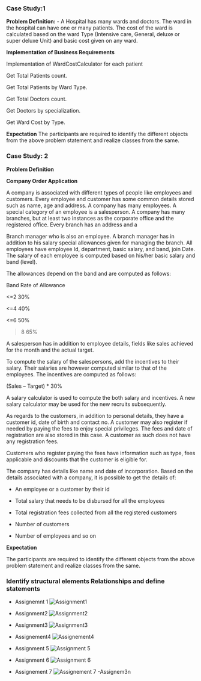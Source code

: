 ###  Case Study:1

**Problem Definition: -** A Hospital has many wards and doctors. The ward in the hospital can have one or many patients. The cost of the ward is calculated based on the ward Type (Intensive care, General, deluxe or super deluxe Unit) and basic cost given on any ward.

**Implementation of Business Requirements**

Implementation of WardCostCalculator for each patient

Get Total Patients count.

Get Total Patients by Ward Type.

Get Total Doctors count.

Get Doctors by specialization.

Get Ward Cost by Type.

**Expectation**
The participants are required to identify the different objects from the above problem statement and realize classes from the same.

### Case Study: 2

**Problem Definition**

**Company Order Application**

A company is associated with different types of people like employees and customers. Every employee and customer has some common details stored such as name, age and address. A company has many employees. A special category of an employee is a salesperson. A company has many branches, but at least two instances as the corporate office and the registered office. Every branch has an address and a

Branch manager who is also an employee. A branch manager has in addition to his salary special allowances given for managing the branch. All employees have employee Id, department, basic salary, and band, join Date. The salary of each employee is computed based on his/her basic salary and band (level).

The allowances depend on the band and are computed as follows:

Band Rate of Allowance

<=2 30%

<=4 40%

<=6 50%

>8 65%

A salesperson has in addition to employee details, fields like sales achieved for the month and the actual target.

To compute the salary of the salespersons, add the incentives to their salary. Their salaries are however computed similar to that of the employees. The incentives are computed as follows:

(Sales – Target) * 30%

A salary calculator is used to compute the both salary and incentives. A new salary calculator may be used for the new recruits subsequently.

As regards to the customers, in addition to personal details, they have a customer id, date of birth and contact no. A customer may also register if needed by paying the fees to enjoy special privileges. The fees and date of registration are also stored in this case. A customer as such does not have any registration fees.

Customers who register paying the fees have information such as type, fees applicable and discounts that the customer is eligible for.

The company has details like name and date of incorporation. Based on the details associated with a company, it is possible to get the details of:

- An employee or a customer by their id

- Total salary that needs to be disbursed for all the employees

- Total registration fees collected from all the registered customers

- Number of customers

- Number of employees and so on

**Expectation**

The participants are required to identify the different objects from the above problem statement and realize classes from the same.

### Identify structural elements Relationships and define statements  

- Assignemnt 1
![Assignment1](https://github.com/venu-shastri/ooad-uml-knowledge/blob/master/images/IdentifyRealtionships.JPG)

- Assignment2
![Assignment2](https://github.com/venu-shastri/ooad-uml-knowledge/blob/master/images/IdentifyRealtionships2.JPG)

- Assignment3
![Assignment3](https://github.com/venu-shastri/ooad-uml-knowledge/blob/master/images/IdentifyRealtionships3.JPG)

- Assignement4
![Assignement4](https://github.com/venu-shastri/ooad-uml-knowledge/blob/master/images/IdentifyRealtionships4.JPG)
- Assignment 5
![Assignment 5](https://github.com/venu-shastri/ooad-uml-knowledge/blob/master/images/BeverageBuilder.png)

- Assignment 6
![Assignment 6](https://github.com/venu-shastri/ooad-uml-knowledge/blob/master/images/IceCreamFlavor.png)

- Assignement 7
![Assignement 7](https://github.com/venu-shastri/ooad-uml-knowledge/blob/master/images/Double_Dispatch_Problem%20%281%29.png)
-Assignem3n

<!--stackedit_data:
eyJoaXN0b3J5IjpbNzQyNDEzODMsMjkwMDcyNjY1LDEzOTAwNj
M1NTgsLTE1MjMzNDg5NzRdfQ==
-->